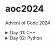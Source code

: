 # aoc2024
Advent of Code 2024

<details>
  <summary>Day 01: C++</summary>
  Solutions: <br/>
  Part 1: 1258579 <br/>
  Part 2: 23981443 <br/>
</details>
<details>
  <summary>Day 02: Python</summary>
  Solutions: <br/>
  Part 1: 598 <br/>
  Part 2: 634 <br/>
</details>
